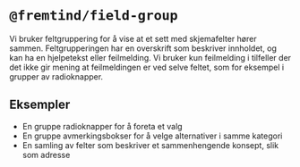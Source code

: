 # `@fremtind/field-group`

Vi bruker feltgruppering for å vise at et sett med skjemafelter hører sammen. Feltgrupperingen har en overskrift som beskriver innholdet, og kan ha en hjelpetekst eller feilmelding. Vi bruker kun feilmelding i tilfeller der det ikke gir mening at feilmeldingen er ved selve feltet, som for eksempel i grupper av radioknapper.

## Eksempler

-   En gruppe radioknapper for å foreta et valg
-   En gruppe avmerkingsbokser for å velge alternativer i samme kategori
-   En samling av felter som beskriver et sammenhengende konsept, slik som adresse

